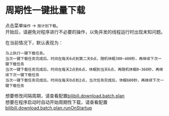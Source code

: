 
# 周期性一键批量下载

点击菜单`操作` -> `按计划下载`。  
开始后，请避免对程序进行不必要的操作，以免并发的线程运行时出现未知问题。

在当前情况下，默认表现为： 
```
马上执行一键下载任务。  
当次一键下载任务完成后，时间在每天6点到第二天0点，随机休眠300~480秒，再继续下次一键下载任务
当次一键下载任务完成后，时间在每天2点到6点，休眠到当天6点，再随机休眠0~360秒，再继续下次一键下载任务
当次一键下载任务完成后，时间在每天0点到2点，当次任务完成后，休眠600秒，再继续下次一键下载任务
```

想要修改间隔周期，请查看配置[bilibili.download.batch.plan](/config/app#bilibili-download-batch-plan)  
想要在程序启动时自动开始周期性下载，请查看配置[bilibili.download.batch.plan.runOnStartup](/config/app#bilibili-download-batch-plan-runonstartup)  